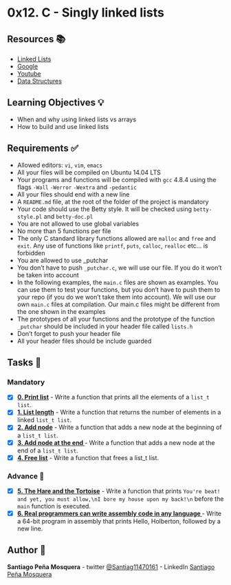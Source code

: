 # 0x12. C - Singly linked lists
## Resources :books:

* [Linked Lists](https://intranet.hbtn.io/rltoken/2WOe5XO84Puxd4Y1FUJwVQ)
* [Google](https://intranet.hbtn.io/rltoken/jiyCC9L1Axkl_nEmuh4j3w)
* [Youtube](https://intranet.hbtn.io/rltoken/DcEVPdONWy2p1x8XPH53Uw)
* [Data Structures](https://intranet.hbtn.io/rltoken/gb2LD9B9peFEyJ6JKuP6UA)

## Learning Objectives :bulb:
* When and why using linked lists vs arrays
* How to build and use linked lists

## Requirements :white_check_mark:
* Allowed editors: `vi`, `vim`, `emacs`
* All your files will be compiled on Ubuntu 14.04 LTS
* Your programs and functions will be compiled with `gcc` 4.8.4 using the flags `-Wall` `-Werror` `-Wextra` and `-pedantic`
* All your files should end with a new line
* A `README.md` file, at the root of the folder of the project is mandatory
* Your code should use the Betty style. It will be checked using `betty-style.pl` and `betty-doc.pl`
* You are not allowed to use global variables
* No more than 5 functions per file
* The only C standard library functions allowed are `malloc` and `free` and `exit`. Any use of functions like `printf`, `puts`, `calloc`, `realloc` etc… is forbidden
* You are allowed to use _putchar
* You don’t have to push `_putchar.c`, we will use our file. If you do it won’t be taken into account
* In the following examples, the `main.c` files are shown as examples. You can use them to test your functions, but you don’t have to push them to your repo (if you do we won’t take them into account). We will use our own `main.c` files at compilation. Our main.c files might be different from the one shown in the examples
* The prototypes of all your functions and the prototype of the function `_putchar` should be included in your header file called `lists.h`
* Don’t forget to push your header file
* All your header files should be include guarded
## Tasks :page_with_curl:
### Mandatory
- [x] **[0. Print list](./0-print_list.c)** - Write a function that prints all the elements of a `list_t list`.
- [x] **[1. List length](./1-list_len.c)** - Write a function that returns the number of elements in a linked `list_t list`.
- [x] **[2. Add node](./2-add_node.c)** - Write a function that adds a new node at the beginning of a `list_t list`.
- [x] **[3. Add node at the end ](./3-add_node_end.c)** - Write a function that adds a new node at the end of a `list_t list`.
- [x] **[4. Free list](./4-free_list.c)** - Write a function that frees a list_t list.
### Advance :muscle:
- [x] **[5. The Hare and the Tortoise](./)** - Write a function that prints `You're beat! and yet, you must allow,\nI bore my house upon my back!\n` before the `main` function is executed.
- [x] **[6. Real programmers can write assembly code in any language ](./101-hello_holberton.asm)** - Write a 64-bit program in assembly that prints Hello, Holberton, followed by a new line.

## Author :pencil:
**Santiago Peña Mosquera** - twitter [@Santiag11470161](https://twitter.com/Santiag11470161) - LinkedIn [Santiago Peña Mosquera](https://www.linkedin.com/in/santiago-pe%C3%B1a-mosquera-abaa20196/)
